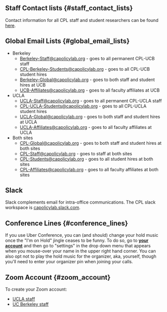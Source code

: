 ## Staff Contact lists {#staff_contact_lists}

Contact information for all CPL staff and student researchers can be
found
[here](https://docs.google.com/spreadsheets/d/1jUOM66Ee0a4rv7VS7vVtFsxJ5WhEmtEpRJrOQDj121I/edit#gid=38740354).

## Global Email Lists {#global_email_lists}

-   Berkeley
    -   <Berkeley-Staff@capolicylab.org> - goes to all permanent CPL-UCB
        staff
    -   <CPL-Berkeley-Students@capolicylab.org> - goes to all CPL-UCB
        student hires
    -   <Berkeley-Global@capolicylab.org> - goes to both staff and
        student hires at UCB
    -   <UCB-Affiliates@capolicylab.org> - goes to all faculty
        affiliates at UCB
-   UCLA
    -   <UCLA-Staff@capolicylab.org> - goes to all permanent CPL-UCLA
        staff
    -   <CPL-UCLA-Students@capolicylab.org> - goes to all CPL-UCLA
        student hires
    -   <UCLA-Global@capolicylab.org> - goes to both staff and student
        hires at UCLA
    -   <UCLA-Affiliates@capolicylab.org> - goes to all faculty
        affiliates at UCLA
-   Both sites
    -   <CPL-Global@capolicylab.org> - goes to both staff and student
        hires at both sites
    -   [CPL-Staff\@capolicylab.org](mailto:cpl-staff@capolicylab.org) -
        goes to staff at both sites
    -   <CPL-Students@capolicylab.org> - goes to all student hires at
        both sites
    -   <CPL-Affiliates@capolicylab.org> - goes to all faculty
        affiliates at both sites

## Slack

Slack complements email for intra-office communications. The CPL slack
workspace is
[capolicylab.slack.com](https://capolicylab.slack.com/home).

## Conference Lines {#conference_lines}

If you use Uber Conference, you can (and should) change your hold music
once the \"I\'m on Hold\" jingle ceases to be funny. To do so, go to
**[your account](https://www.uberconference.com)** and then go to
\"settings\" in the drop down menu that appears when you mouse-over your
name in the upper right hand corner. You can also opt not to play the
hold music for the organizer, aka, yourself, though you\'ll need to
enter your organizer pin when joining your calls.

## Zoom Account {#zoom_account}

To create your Zoom account:

-   [UCLA staff](https://ucla.zoom.us/)
-   [UC Berkeley staff](https://berkeley.zoom.us/)